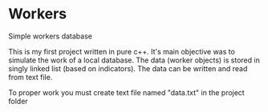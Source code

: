 # Workers
Simple workers database

This is my first project written in pure c++. It's main objective was to simulate the work of a local database. The data (worker objects) is stored in singly linked list (based on indicators). The data can be written and read from text file.

To proper work you must create text file named "data.txt" in the project folder
